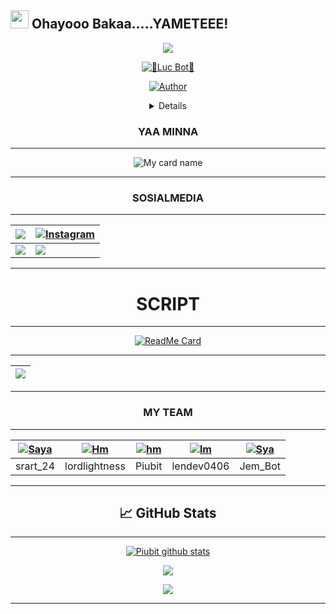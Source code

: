 ## <img src="https://github.com/TheDudeThatCode/TheDudeThatCode/blob/master/Assets/Hi.gif" width="29px"> Ohayooo Bakaa.....YAMETEEE!
<p align="center">
<img src="https://user-images.githubusercontent.com/Piubit/Piubit.jpg"
  </p>
<br>
  
  
 <p align="center">
 <a href="#"><img title="🐊Luc Bot🐊" src="https://img.shields.io/badge/Luc Bot-green?colorA=%23ff0000&colorB=%23017e40&style=for-the-badge"></a>
</p>
<p align="center">
<a href="https://github.com/Piubit"><img title="Author" src="https://img.shields.io/badge/AUTHOR-Piubit-blue.svg?style=for-the-badge&logo=github"></a>
</p>
<div align="center">
<details>
  
  >Bot ini sedang dalam masa pengembangan 
  
  >Banyak fitur yang masih error
  
  >Belum ada APIkey
  </details>
  
### YAA MINNA

--------

![My card name](https://cardivo.vercel.app/api?name=Piubit&description=DOOOR,%20WELCOME%20TO%20di%20github%20Piubit%20&image=https://github.com/Piubit.png?v=4&backgroundColor=%23ecf0f1&instagram=Piubitt&github=Piubit&pattern=leaf&colorPattern=%23eaeaea)

 ---------
### SOSIALMEDIA
---------

| <a href="https://wa.me/6281276234460"><img src="https://img.shields.io/badge/WhatsApp-25D366?style=for-the-badge&logo=whatsapp&logoColor=white"></a> | <a href="https://www.instagram.com/piubitt/"><img alt="Instagram" src="https://img.shields.io/badge/Instagram-FF00FF.svg?style=for-the-badge&logo=Instagram&logoColor=white"></a> | 
|-------------|-------------|
| <a href="https://www.youtube.com/channel/UCrZhYLblOWitPnKBZYFQPPw"><img src="https://img.shields.io/badge/youtube-FF0000?style=for-the-badge&logo=youtube&logoColor=white"></a> | <a href="https://chat.whatsapp.com/BD0uIi36eo88PhcpIqT5ZO"><img src="https://img.shields.io/badge/Grup WhatsApp-25D366?style=for-the-badge&logo=Whatsapp&logoColor=white"></a> | 
  
---------

# SCRIPT 
---------

<p align="center">
  
[![ReadMe Card](https://github-readme-stats.vercel.app/api/pin/?username=Piubit&repo=Luc-Bot&theme=highcontrast)](https://github.com/Piubit/Luc-Bot)

</p>

---------

| <a href="https://github.com/Piubit/Luc-Bot"><img src="https://img.shields.io/badge/《 Script BoT Whatsapp 》-000000?style=for-the-badge&logo=github&logoColor=white"></a> | 
|---------|
---------
### MY TEAM
---------

| [![Saya](https://github.com/srart24.png?size=100)](https://github.com/srart24) | [![Hm](https://github.com/lordlightness.png?size=100)](https://github.com/lordlightness) | [![hm](https://github.com/Piubit.png?size=100)](https://github.com/Piubit) | [![lm](https://github.com/lendev0406.png?size=100)](https://github.com/lendev0406) | [![Sya](https://github.com/Jem-Bot.png?size=100)](https://github.com/Jem-Bot) |
|------|------|------|------|------|
| srart_24 | lordlightness | Piubit | lendev0406 | Jem_Bot |

---------


## &#x1f4c8; GitHub Stats

---------

<p align="center">
<a href="https://github.com/Piubit/github-readme-stats">
  <img align="center" src="https://github-readme-stats.anuraghazra1.vercel.app/api?username=Piubit&show_icons=true&include_all_commits=true&theme=material-palenight" alt="Piubit github stats" />
</a>
</p>
  
  <p align="center">
<a href="https://github.com/Piubit/github-readme-stats">
  <!-- Change the `github-readme-stats.anuraghazra1.vercel.app` to `github-readme-stats.vercel.app`  -->
  <img align="center" src="https://github-readme-stats.anuraghazra1.vercel.app/api/top-langs/?username=Piubit&layout=compact&theme=material-palenight" /
  </p>
   
  <p align="center">
  </a>
  <img src="https://komarev.com/ghpvc/?username=Piubit&label=VIEWS&style=flat-square&color=blue" />
</p>

--------
